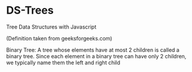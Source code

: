 # DS-Trees
Tree Data Structures with Javascript

(Definition taken from geeksforgeeks.com)

Binary Tree: A tree whose elements have at most 2 children is called a binary tree. Since each element in a binary tree can have only 2 children, we typically name them the left and right child
